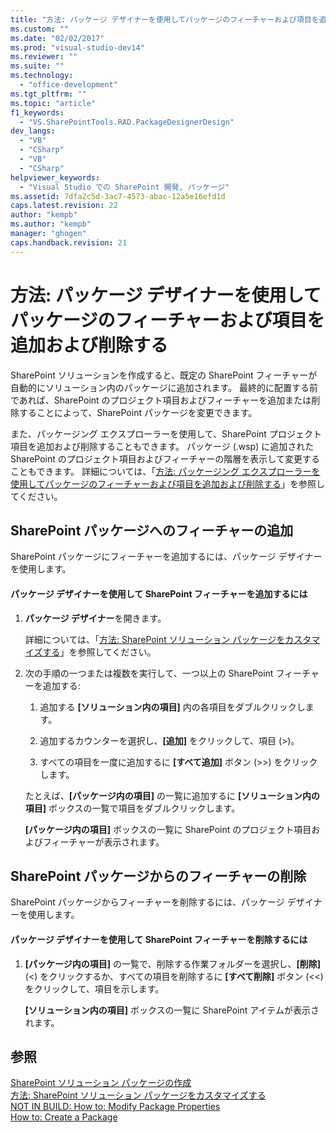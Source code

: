 ```yaml
---
title: "方法: パッケージ デザイナーを使用してパッケージのフィーチャーおよび項目を追加および削除する | Microsoft Docs"
ms.custom: ""
ms.date: "02/02/2017"
ms.prod: "visual-studio-dev14"
ms.reviewer: ""
ms.suite: ""
ms.technology: 
  - "office-development"
ms.tgt_pltfrm: ""
ms.topic: "article"
f1_keywords: 
  - "VS.SharePointTools.RAD.PackageDesignerDesign"
dev_langs: 
  - "VB"
  - "CSharp"
  - "VB"
  - "CSharp"
helpviewer_keywords: 
  - "Visual Studio での SharePoint 開発, パッケージ"
ms.assetid: 7dfa2c5d-3ac7-4573-abac-12a5e16efd1d
caps.latest.revision: 22
author: "kempb"
ms.author: "kempb"
manager: "ghogen"
caps.handback.revision: 21
---
```

# 方法: パッケージ デザイナーを使用してパッケージのフィーチャーおよび項目を追加および削除する
  SharePoint ソリューションを作成すると、既定の SharePoint フィーチャーが自動的にソリューション内のパッケージに追加されます。  最終的に配置する前であれば、SharePoint のプロジェクト項目およびフィーチャーを追加または削除することによって、SharePoint パッケージを変更できます。  
  
 また、パッケージング エクスプローラーを使用して、SharePoint プロジェクト項目を追加および削除することもできます。  パッケージ \(.wsp\) に追加された SharePoint のプロジェクト項目およびフィーチャーの階層を表示して変更することもできます。  詳細については、「[方法: パッケージング エクスプローラーを使用してパッケージのフィーチャーおよび項目を追加および削除する](../sharepoint/how-to-add-and-remove-features-and-items-to-a-package-by-using-the-packaging-explorer.md)」を参照してください。  
  
## SharePoint パッケージへのフィーチャーの追加  
 SharePoint パッケージにフィーチャーを追加するには、パッケージ デザイナーを使用します。  
  
#### パッケージ デザイナーを使用して SharePoint フィーチャーを追加するには  
  
1.  **パッケージ デザイナー**を開きます。  
  
     詳細については、「[方法: SharePoint ソリューション パッケージをカスタマイズする](../sharepoint/how-to-customize-a-sharepoint-solution-package.md)」を参照してください。  
  
2.  次の手順の一つまたは複数を実行して、一つ以上の SharePoint フィーチャーを追加する:  
  
    1.  追加する **\[ソリューション内の項目\]** 内の各項目をダブルクリックします。  
  
    2.  追加するカウンターを選択し、**\[追加\]** をクリックして、項目 \(\>\)。  
  
    3.  すべての項目を一度に追加するに **\[すべて追加\]** ボタン \(\>\>\) をクリックします。  
  
     たとえば、**\[パッケージ内の項目\]** の一覧に追加するに **\[ソリューション内の項目\]** ボックスの一覧で項目をダブルクリックします。  
  
     **\[パッケージ内の項目\]** ボックスの一覧に SharePoint のプロジェクト項目およびフィーチャーが表示されます。  
  
## SharePoint パッケージからのフィーチャーの削除  
 SharePoint パッケージからフィーチャーを削除するには、パッケージ デザイナーを使用します。  
  
#### パッケージ デザイナーを使用して SharePoint フィーチャーを削除するには  
  
1.  **\[パッケージ内の項目\]** の一覧で、削除する作業フォルダーを選択し、**\[削除\]** \(\<\) をクリックするか、すべての項目を削除するに **\[すべて削除\]** ボタン \(\<\<\) をクリックして、項目を示します。  
  
     **\[ソリューション内の項目\]** ボックスの一覧に SharePoint アイテムが表示されます。  
  
## 参照  
 [SharePoint ソリューション パッケージの作成](../sharepoint/creating-sharepoint-solution-packages.md)   
 [方法: SharePoint ソリューション パッケージをカスタマイズする](../sharepoint/how-to-customize-a-sharepoint-solution-package.md)   
 [NOT IN BUILD: How to: Modify Package Properties](http://msdn.microsoft.com/ja-jp/372089ce-cda9-4c21-beb2-f964990b96ee)   
 [How to: Create a Package](http://msdn.microsoft.com/ja-jp/b24be45c-e91d-49bb-afb0-7b265404214b)  
  
  